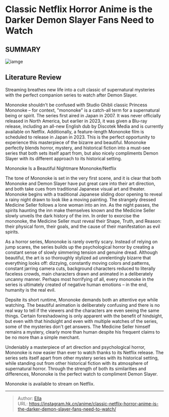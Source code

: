 # Classic Netflix Horror Anime is the Darker Demon Slayer Fans Need to Watch


## SUMMARY 

![iamge](https://static1.srcdn.com/wordpress/wp-content/uploads/2023/09/mononoke-darker-demon-slayer.jpg)

## Literature Review

Streaming breathes new life into a cult classic of supernatural mysteries with the perfect companion series to watch after Demon Slayer.





Mononoke shouldn&#39;t be confused with Studio Ghibli classic Princess Mononoke – for context, &#34;mononoke&#34; is a catch-all term for a supernatural being or spirit. The series first aired in Japan in 2007. It was never officially released in North America, but earlier in 2023, it was given a Blu-ray release, including an all-new English dub by Discotek Media and is currently available on Netflix. Additionally, a feature-length Mononoke film is scheduled to release in Japan in 2023. This is the perfect opportunity to experience this masterpiece of the bizarre and beautiful. Mononoke perfectly blends horror, mystery, and historical fiction into a must-see series that both sets itself apart from, but also nicely compliments Demon Slayer with its different approach to its historical setting.





 Mononoke Is a Beautiful Nightmare 
        Mononoke/Netflix   

The tone of Mononoke is set in the very first scene, and it is clear that both Mononoke and Demon Slayer have put great care into their art direction, and both take cues from traditional Japanese visual art and theater. Mononoke begins with a traditional Japanese sliding door opening to reveal a rainy night drawn to look like a moving painting. The strangely dressed Medicine Seller follows a lone woman into an inn. As the night passes, the spirits haunting the inn make themselves known and the Medicine Seller slowly unveils the dark history of the inn. In order to exorcise the mononoke, the Medicine Seller must reveal their Shape, Truth, and Reason: their physical form, their goals, and the cause of their manifestation as evil spirits.

As a horror series, Mononoke is rarely overtly scary. Instead of relying on jump scares, the series builds up the psychological horror by creating a constant sense of slowly simmering tension and genuine dread. Although beautiful, the art is so thoroughly stylized ad unrelentingly bizarre that everything looks off: dizzying, constantly moving colors and patterns, constant jarring camera cuts, background characters reduced to literally faceless crowds, main characters drawn and animated in a deliberately uncanny manner. Perhaps most horrifying of all, every mononoke in the series is ultimately created of negative human emotions – in the end, humanity is the real evil.




Depsite its short runtime, Mononoke demands both an attentive eye while watching. The beautiful animation is deliberately confusing and there is no real way to tell if the viewers and the characters are even seeing the same things. Certain foreshadowing is only apparent with the benefit of hindsight, but even with that hindsight and even with multiple watches of the series, some of the mysteries don&#39;t get answers. The Medicine Seller himself remains a mystery, clearly more than human despite his frequent claims to be no more than a simple merchant.

Undeniably a masterpiece of art direction and psychological horror, Mononoke is now easier than ever to watch thanks to its Netflix release. The series sets itself apart from other mystery series with its historical setting, while standing out from other historical fiction with its atmosphere of supernatural horror. Through the strength of both its similarities and differences, Mononoke is the perfect watch to compliment Demon Slayer.

Mononoke is available to stream on Netflix.






---

> Author: [Ella](https://instagram.hk.cn/)  
> URL: https://instagram.hk.cn/anime/classic-netflix-horror-anime-is-the-darker-demon-slayer-fans-need-to-watch/  

